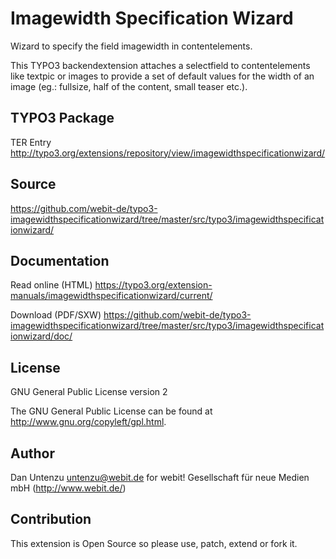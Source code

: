 Imagewidth Specification Wizard
===============================

Wizard to specify the field imagewidth in contentelements.

This TYPO3 backendextension attaches a selectfield to contentelements like textpic or images to provide a set of default values for the width of an image (eg.: fullsize, half of the content, small teaser etc.).

TYPO3 Package
-------------

TER Entry http://typo3.org/extensions/repository/view/imagewidthspecificationwizard/

Source
------

https://github.com/webit-de/typo3-imagewidthspecificationwizard/tree/master/src/typo3/imagewidthspecificationwizard/

Documentation
-------------

Read online (HTML) https://typo3.org/extension-manuals/imagewidthspecificationwizard/current/

Download (PDF/SXW) https://github.com/webit-de/typo3-imagewidthspecificationwizard/tree/master/src/typo3/imagewidthspecificationwizard/doc/

License
-------

GNU General Public License version 2

The GNU General Public License can be found at http://www.gnu.org/copyleft/gpl.html.

Author
------

Dan Untenzu <untenzu@webit.de> for webit! Gesellschaft für neue Medien mbH
(http://www.webit.de/)

Contribution
------------

This extension is Open Source so please use, patch, extend or fork it.